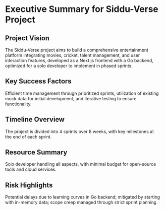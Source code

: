 # Executive Summary for Siddu-Verse Project

## Project Vision
The Siddu-Verse project aims to build a comprehensive entertainment platform integrating movies, cricket, talent management, and user interaction features, developed as a Next.js frontend with a Go backend, optimized for a solo developer to implement in phased sprints.

## Key Success Factors
Efficient time management through prioritized sprints, utilization of existing mock data for initial development, and iterative testing to ensure functionality.

## Timeline Overview
The project is divided into 4 sprints over 8 weeks, with key milestones at the end of each sprint.

## Resource Summary
Solo developer handling all aspects, with minimal budget for open-source tools and cloud services.

## Risk Highlights
Potential delays due to learning curves in Go backend; mitigated by starting with in-memory data; scope creep managed through strict sprint planning.